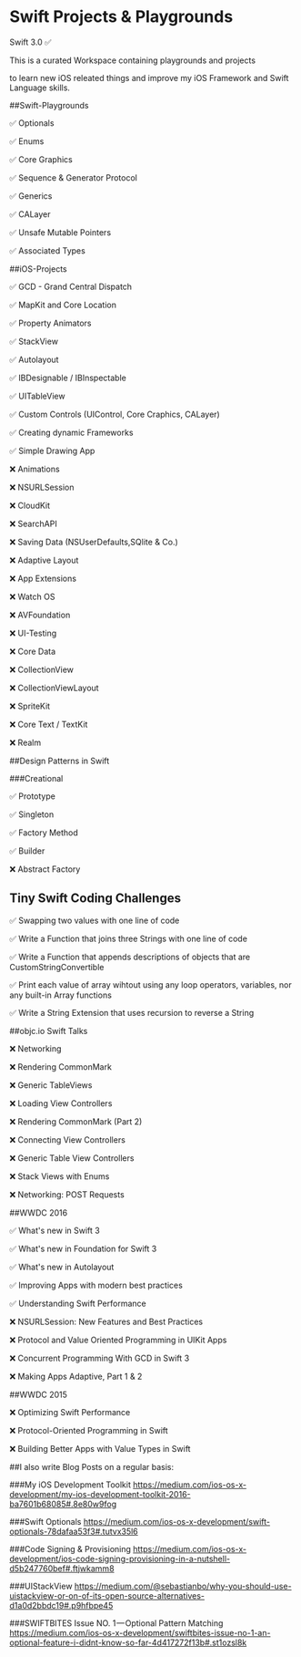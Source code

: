 # Swift Projects & Playgrounds

Swift 3.0 ✅

This is a curated Workspace containing playgrounds and projects 

to learn new iOS releated things and improve my iOS Framework and Swift Language skills.

##Swift-Playgrounds

✅ Optionals

✅ Enums

✅ Core Graphics

✅ Sequence & Generator Protocol

✅ Generics

✅ CALayer

✅ Unsafe Mutable Pointers

✅ Associated Types

##iOS-Projects 

✅ GCD - Grand Central Dispatch

✅ MapKit and Core Location 

✅ Property Animators

✅ StackView 

✅ Autolayout

✅ IBDesignable / IBInspectable

✅ UITableView

✅ Custom Controls (UIControl, Core Craphics, CALayer)

✅ Creating dynamic Frameworks

✅ Simple Drawing App

❌ Animations

❌ NSURLSession

❌ CloudKit

❌ SearchAPI

❌ Saving Data (NSUserDefaults,SQlite & Co.)

❌ Adaptive Layout 

❌ App Extensions

❌ Watch OS

❌ AVFoundation

❌ UI-Testing

❌ Core Data

❌ CollectionView

❌ CollectionViewLayout

❌ SpriteKit

❌ Core Text / TextKit

❌ Realm

##Design Patterns in Swift 

###Creational

✅ Prototype

✅ Singleton

✅ Factory Method

✅ Builder

❌ Abstract Factory

## Tiny Swift Coding Challenges 

✅ Swapping two values with one line of code

✅ Write a Function that joins three Strings with one line of code

✅ Write a Function that appends descriptions of objects that are CustomStringConvertible

✅ Print each value of array wihtout using any loop operators, variables, nor any built-in Array functions

✅ Write a String Extension that uses recursion to reverse a String 


##objc.io Swift Talks 

❌ Networking 

❌ Rendering CommonMark

❌ Generic TableViews 

❌ Loading View Controllers

❌ Rendering CommonMark (Part 2)

❌ Connecting View Controllers

❌ Generic Table View Controllers

❌ Stack Views with Enums

❌ Networking: POST Requests

##WWDC 2016 

✅ What's new in Swift 3

✅ What's new in Foundation for Swift 3

✅ What's new in Autolayout 

✅ Improving Apps with modern best practices 

✅ Understanding Swift Performance

❌ NSURLSession: New Features and Best Practices

❌ Protocol and Value Oriented Programming in UIKit Apps 

❌ Concurrent Programming With GCD in Swift 3

❌ Making Apps Adaptive, Part 1 & 2

##WWDC 2015

❌ Optimizing Swift Performance

❌ Protocol-Oriented Programming in Swift 

❌ Building Better Apps with Value Types in Swift 
 

##I also write Blog Posts on a regular basis:

###My iOS Development Toolkit
https://medium.com/ios-os-x-development/my-ios-development-toolkit-2016-ba7601b68085#.8e80w9fog

###Swift Optionals
https://medium.com/ios-os-x-development/swift-optionals-78dafaa53f3#.tutvx35l6

###Code Signing & Provisioning
https://medium.com/ios-os-x-development/ios-code-signing-provisioning-in-a-nutshell-d5b247760bef#.ftjwkamm8

###UIStackView
https://medium.com/@sebastianbo/why-you-should-use-uistackview-or-on-of-its-open-source-alternatives-d1a0d2bbdc19#.p9hfbpe45

###SWIFTBITES Issue NO. 1 — Optional Pattern Matching
https://medium.com/ios-os-x-development/swiftbites-issue-no-1-an-optional-feature-i-didnt-know-so-far-4d417272f13b#.st1ozsl8k

